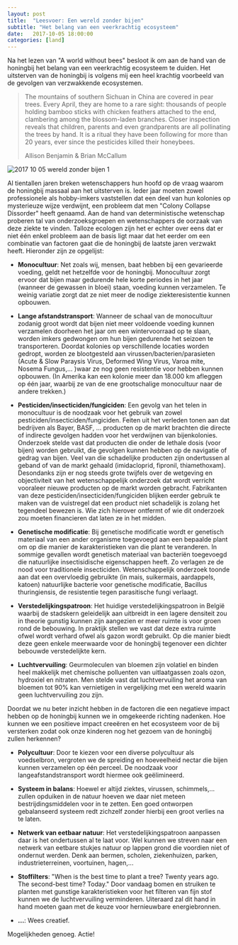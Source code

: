 ```yaml
---
layout: post
title:  "Leesvoer: Een wereld zonder bijen"
subtitle: "Het belang van een veerkrachtig ecosysteem"
date:   2017-10-05 18:00:00
categories: [land]
---
```


Na het lezen van "A world without bees" besloot ik om aan de hand van de honingbij het belang van een veerkrachtig ecosysteem te duiden. Het uitsterven van de honingbij is volgens mij een heel krachtig voorbeeld van de gevolgen van verzwakkende ecosystemen. 

> The mountains of southern Sichuan in China are covered in pear trees. Every April, they are home to a rare sight: thousands of people holding bamboo sticks with chicken feathers attached to the end, clambering among the blossom-laden branches. Closer inspection reveals that children, parents and even grandparents are all pollinating the trees by hand. It is a ritual they have been following for more than 20 years, ever since the pesticides killed their honeybees. 
> <footer>Allison Benjamin & Brian McCallum

![2017 10 05 wereld zonder bijen 1](https://user-images.githubusercontent.com/15105131/31252972-e594262a-aa1a-11e7-9940-2397a2da595b.jpg)

Al tientallen jaren breken wetenschappers hun hoofd op de vraag waarom de honingbij massaal aan het uitsterven is. Ieder jaar moeten zowel professionele als hobby-imkers vaststellen dat een deel van hun kolonies op mysterieuze wijze verdwijnt, een probleem dat men "Colony Collapse Dissorder" heeft genaamd. Aan de hand van deterministische wetenschap proberen tal van onderzoeksgroepen en wetenschappers de oorzaak van deze ziekte te vinden. Talloze ecologen zijn het er echter over eens dat er niet één enkel probleem aan de basis ligt maar dat het eerder om een combinatie van factoren gaat die de honingbij de laatste jaren verzwakt heeft. Hieronder zijn ze opgelijst:

- **Monocultuur**: Net zoals wij, mensen, baat hebben bij een gevarieerde voeding, geldt net hetzelfde voor de honingbij. Monocultuur zorgt ervoor dat bijen maar gedurende hele korte periodes in het jaar (wanneer de gewassen in bloei) staan, voeding kunnen verzamelen.  Te weinig variatie zorgt dat ze niet meer de nodige ziekteresistentie kunnen opbouwen.

- **Lange afstandstransport**: Wanneer de schaal van de monocultuur zodanig groot wordt dat bijen niet meer voldoende voeding kunnen verzamelen doorheen het jaar om een wintervoorraad op te slaan, worden imkers gedwongen om hun bijen gedurende het seizoen te transporteren. Doordat kolonies op verschillende locaties worden gedropt, worden ze blootgesteld aan virussen/bacterien/parasieten (Acute & Slow Paraysis Virus, Deformed Wing Virus, Varoa mite, Nosema Fungus,... )waar ze nog geen resistentie voor hebben kunnen opbouwen. (In Amerika kan een kolonie meer dan 18.000 km afleggen op één jaar, waarbij ze van de ene grootschalige monocultuur naar de andere trekken.) 

- **Pesticiden/insecticiden/fungiciden**: Een gevolg van het telen in monocultuur is de noodzaak voor het gebruik van zowel pesticiden/insecticiden/fungiciden. Feiten uit het verleden tonen aan dat bedrijven als Bayer, BASF, ... producten op de markt brachten die directe of indirecte gevolgen hadden voor het verdwijnen van bijenkolonies. Onderzoek stelde vast dat producten die onder de lethale dosis (voor bijen) worden gebruikt, die gevolgen kunnen hebben op de navigatie of gedrag van bijen. Veel van die schadelijke producten zijn ondertussen al geband of van de markt gehaald (imidacloprid, fipronil, thiamethoxam). Desondanks zijn er nog steeds grote twijfels over de wetgeving en objectiviteit van het wetenschappelijk onderzoek dat wordt verricht vooraleer nieuwe producten op de markt worden gebracht. Fabrikanten van deze pesticiden/insecticiden/fungiciden blijken eerder gebruik te maken van de vuistregel dat een product niet schadelijk is zolang het tegendeel bewezen is. Wie zich hierover ontfermt of wie dit onderzoek zou moeten financieren dat laten ze in het midden.

- **Genetische modificatie**: Bij genetische modificatie wordt er genetisch materiaal van een ander organisme toegevoegd aan een bepaalde plant om op die manier de karakteristieken van die plant te veranderen. In sommige gevallen wordt genetisch materiaal van bacteriën toegevoegd die natuurlijke insectisidische eigenschappen heeft. Zo verlagen ze de nood voor traditionele insecticiden. Wetenschappelijk onderzoek toonde aan dat een overvloedig gebruikte (in mais, suikermais, aardappels, katoen) natuurlijke bacterie voor genetische modificatie, Bacillus thuringiensis, de resistentie tegen parasitische fungi verlaagt.

- **Verstedelijkingspatroon**: Het huidige verstedelijkingspatroon in België waarbij de stadskern geleidelijk aan uitbreidt in een lagere densiteit zou in theorie gunstig kunnen zijn aangezien er meer ruimte is voor groen rond de bebouwing. In praktijk stellen we vast dat deze extra ruimte ofwel wordt verhard ofwel als gazon wordt gebruikt. Op die manier biedt deze geen enkele meerwaarde voor de honingbij tegenover een dichter bebouwde verstedelijkte kern.

- **Luchtvervuiling**: Geurmoleculen van bloemen zijn volatiel en binden heel makkelijk met chemische polluenten van uitlaatgassen zoals ozon, hydroxiel en nitraten. Men stelde vast dat luchtvervuiling het aroma van bloemen tot 90% kan vernietigen in vergelijking met een wereld waarin geen luchtvervuiling zou zijn.

Doordat we nu beter inzicht hebben in de factoren die een negatieve impact hebben op de honingbij kunnen we in omgekeerde richting nadenken. Hoe kunnen we een positieve impact creeëren en het ecosysteem voor de bij versterken zodat ook onze kinderen nog het gezoem van de honingbij zullen herkennen?

-  **Polycultuur**: Door te kiezen voor een diverse polycultuur als voedselbron, vergroten we de spreiding en hoeveelheid nectar die bijen kunnen verzamelen op één perceel. De noodzaak voor langeafstandstransport wordt hiermee ook geëlimineerd.

-  **Systeem in balans**: Hoewel er altijd ziektes, virussen, schimmels,... zullen opduiken in de natuur hoeven we daar niet meteen bestrijdingsmiddelen voor in te zetten. Een goed ontworpen gebalanseerd systeem redt zichzelf zonder hierbij een groot verlies na te laten.

- **Netwerk van eetbaar natuur**: Het verstedelijkingspatroon aanpassen daar is het ondertussen al te laat voor. Wel kunnen we streven naar een netwerk van eetbare stukjes natuur op lappen grond die voordien niet of ondernut werden. Denk aan bermen, scholen, ziekenhuizen, parken, industrieterreinen, voortuinen, hagen,...

- **Stoffilters**: "When is the best time to plant a tree? Twenty years ago. The second-best time? Today." Door vandaag bomen en struiken te planten met gunstige karakteristieken voor het filteren van fijn stof kunnen we de luchtvervuiling verminderen. Uiteraard zal dit hand in hand moeten gaan met de keuze voor hernieuwbare energiebronnen.

- **...**: Wees creatief.

Mogelijkheden genoeg. Actie!



